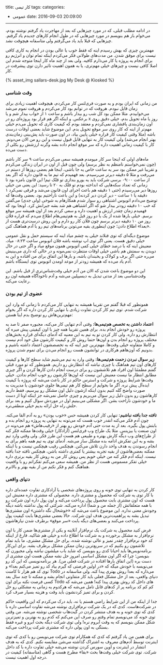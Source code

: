 title: کار تیمی
tags:
categories:
  - عمومی
date: 2016-09-03 20:09:00
---
در ادامه مطلب قبلی، که در مورد چیزهایی که بعد از مهاجرت یاد گرفتم نوشته بودم، می‌خوام باز هم بنویسم در مورد چیزهایی که در طول انجام کارهای جدیدم یاد گرفتم. چیزهایی که قبلا باید یاد می‌گرفتم ولی متاسفانه هیچوقت نشد.

مهمترین چیزی که بهش رسیدم اینه که فقط خوب یا عالی بودن در انجام یه کاری کافی نیست برای موفق شدن. من مدت‌های طولانی فکر می‌کردم اینکه تمام توان و انرژیم رو برای انجام یه پروژه یا کار می‌ذارم کافیه. ولی بعد از چند ماه کار اینجا متوجه شدم این اصلا کافی نیست و چیزهای خیلی مهم‌تری، یا به همون اهمیت تاثیر دارن توی پیشرفت در کار.
<!-- more -->

{% asset_img sallars-desk.jpg My Desk @ Kiosked %}

### وقت شناسی
من زمانی که ایران بودم و به صورت فری‌لنس کار می‌کردم، هیچوقت اهمیت زیادی برای زمان قایل نبودم. هروقت که در توانم بود کار می‌کردم و هروقت تموم می‌شد می‌خوابیدم. مثلا ممکن بود کل شب رو بیدار باشم و ساعت ۱ از خواب بیدار شم و یا برعکس. و اینکه اگر هم قرار بود پروژه‌ای رو در x روز یا ماه تحویل بدم، خیلی دقیق روی اون زمان‌بندی پافشاری نمی‌کردم و معتقد بودم که کیفیت کاری که تحویل می‌دم خیلی مهم‌تر از اینه که کار روی سر موقع تحویل بدم. این موضوع شاید بعضی اوقات درست باشه (مثلا وقتی کیفیت کار قراره خیلی پایین بیاد، در اون صورت باید پش‌بینی زمان‌بندی بهتر انجام می‌شد) ولی کیفیت کار به تنهایی قابل قبول نیست و این رو من الان می‌دونم. کار با کیفیت زمانی اهمیت داره که سر موقع انجام داده بشه وگرنه ارزشش رو بکلی از دست می‌ده.

ماه‌های اولی که اینجا سر کار میومدم همیشه سعی می‌کردم ساعت ۹ سر کار باشم (چون نمی‌خواستم نامنظم به نظر برسم) ولی چون قبل از اون در ایران زندگی می‌کردم و تقریبا غیر ممکن بود سر یه ساعت خاص یه جا باشی، اینجا هم بعضی روزها از دستم در می‌رفت و مثلا ۵ دقیقه دیرتر می‌رسیدم. بعد فهمیدم که تیم ما یه قانون داره که اگر بعد از ساعت ۰۹:۰۰ برسی شرکت باید یه یورو بندازی تو قلک تیم! این قانون بامزه بود تا زمانی که تعداد سکه‌هایی که انداخته بودم تو قلک به ۲۰ تا رسید: این یعنی من خیلی روزها دیر می‌رسیدم (حتی ۱ دقیقه هم باعث اجرای اون قانون می‌شد و فرقی نمی‌کرد ۱ دقیقه یا ۱ ساعت - دیر کردن دیر کردنه) و این باعث ناراحتیم بود. بعضی وقت‌ها که توضیح می‌دادم اتوبوس اشتباهی رو سوار شدم همکارهام به شوخی (ولی جدی) می‌گفتن که خب ۱۰ دقیقه زودتر بیدار شو که اگر اشتباهی هم شد بشه جبرانش کرد. اونجا بود که فهمیدم زمان چقدر ارزش و اهمیت داره و سعی کردم بعد از اون همیشه سر موقع برسم. خیلی بارها شده از یک یا دو روز قبل به هم‌تیمی‌هام اطلاع می‌دم که قراره فلان روز من ۱۰ دقیقه دیرتر برسم چون فلان کار رو دارم و این روش درست‌تری هست از «بعدا» اطلاع دادن؛ چون اینطوری بقیه می‌تونن برنامه‌های تیم رو با آدم هماهنگ کنن.

موضوع دیگه‌ای که توی فنلاند خیلی به چشم میاد اینه که سیستم حمل و نقل عمومی خیلی دقیق هست. یعنی اگر توی اپ نوشته باشه فلان اتوبوس ساعت ۰۸:۲۳ میاد، معنیش اینه که با درصد خطای خیلی کمی اتوبوس همون موقع میاد و اگر حتی در حال دویدن به سمتش هم باشی خیلی اوقات منتظرت نمی‌مونه و در حالی که داری می‌بینیش می‌ره حتی اگر برف و کولاک و یخبندان باشه، و بارها این اتفاق برای من افتاده و این به آدم یاد می‌ده که همیشه زودتر از موعد اومدن اتوبوس توی ایستگاه باشم.

این دو موضوع باعث شدن که الان من آدم خیلی وقت‌شناس‌تری از قبل باشم. این وقت‌شناسی بعد از مدتی تبدیل به دیسیپلین می‌شه و آدم ناخودآگاه همیشه اون رو رعایت می‌کنه.

### عضوی از تیم بودن
همونطور که قبلا گفتم من تقریبا همیشه به تنهایی کار می‌کردم تا زمانی که وارد این شرکت شدم. توی تیم کار کردن تفاوت زیادی با تنهایی کار کردن داره که اگر بخوام مهم‌ترین‌هاش رو توضیح بدم اینا هستن:

**اعتماد داشتن به تخصص هم‌تیمی‌ها:** وقتی آدم تنهایی کار می‌کنه، مجبوره صفر تا صد یه پروژه رو خودش انجام بده. برای همین تقریبا همه چیز با اون کیفیتی پیش میره که انتظارش رو داره. ولی کار کردن تو یه تیم به این معنیه که آدمای دیگه‌ای قراره بخش‌های مختلف پروژه رو انجام بدن و اون‌ها حتما روش کار و کیفیت کارشون مثل خود آدم نیست و کاملا متفاوته خیلی وقت‌ها. مهم‌ترین چیز اینه که به تخصصشون اعتماد داشته باشیم و بدونیم که اون‌هاهم هرکاری در توانشون هست رو انجام می‌دن برای تموم شدن پروژه.

**زیر سوال نبردن زحمت هم‌تیمی‌ها:** وقتی وارد یه تیم می‌شیم شاید سطح کارها و کیفیت کارهای اون تیم هماهنگ با چیزی نباشه که انتظارش رو داریم. همونطور که تو مورد قبلی گفتم مطمئنا اون افراد هم تلاششون رو برای درست انجام دادن کارها کردن و اگر چیزی مطابق انتظار ما نیست معنیش این نیست که اون‌ها کارشون رو خوب انجام ندادن. خیلی وقت‌ها شرایط پروژه و شرکت و استرس حاکم در کار باعث می‌شه که پروژه با کیفیت ایده‌آل پیش نره. اگر ما بخوایم از سطح کار هم تیمی‌ها جلوی خودشون یا مدیریت به صورت واضح گله کنیم بدون اینکه ازشون دلیل اون مشکل رو بپرسیم، فقط داریم کارهاشون رو بدون دلیل زیر سوال می‌بریم و چیزی حاصل نمی‌شه جز اینکه اونا از دست ما و خودشون ناراحت بشن. اگر مشکلی می‌بینیم اول در موردش سوال کنیم و بعد برای حلش راه حل ارائه بدیم خیلی منطقی‌تره.

**تافته جدا بافته نباشیم:** تنهایی کار کردن همیشه حس «خوب بودن» رو به آدم القا می‌کنه. چون آدم فکر می‌کنه انقدر خوب هست که می‌تونه به تنهایی یه پروژه رو انجام بده و بابتش پول بگیره. بعد از یه مدت حتی آدم خودش رو بهتر از «رقیب‌هاش» هم می‌دونه در اون صنعت یا بیزینس. مثلا یک طراح وب فری‌لنس (آزادکار) خیلی وقت‌ها ممکنه فکر کنه از طراح‌های وب دیگه کارش بهتره و طبیعی هم هست این طرز فکر. ولی وقتی وارد تیم بشه و به این تفکرش ادامه بده مشکل ساز می‌شه. آدمای توی یه تیم همه باهم برای به انجام رسوندن یه هدف واحد دارن تلاش می‌کنن. هیچکس رقیب هیچکس نیست و با اینکه ممکنه بعضی‌هاشون از بقیه تجربه بیشتر یا کمتری داشته باشن، هیچکس تافته جدا بافته نیست. اینکه آدم فکر کنه من خیلی خوبم پس روش کار من به روش کار بقیه برتری داره خیلی تفکر مسمومی هست از نظر من. همیشه سعی می‌کنم تفکراتم رو با واقعیت هماهنگ کنم و فکر نکنم من از بقیه بهتر و بالاترم.

### دنیای واقعی
کار کردن به تنهایی توی خونه و روی پروژه‌های شخصی یا آزادکاری تفاوت عمده‌ای داره با کار توی یه شرکت که محصول و مشتری داره. محصولی که مشتری داره معنیش این هست که اون مشتری بابت محصول پول پرداخت می‌کنه و اون پول داره اون شرکت رو با همه متعلقاتش (از جمله من و شما) اداره می‌کنه. شرکتی که پول نداشته باشه دیگه وجودش معنی نداره. این موضوع باعث می‌شه که «خوشحال نگه داشتن» اون مشتری‌ها تبدیل بشه به پراهمیت‌ترین هدف اون شرکت. حالا بعضی مشتری‌ها بابت کیفیت پول پرداخت می‌کنند و بعضی‌های دیگه بابت «سر موقع» برطرف شدن نیازهاشون.

فرض کنید محصول یه شرکت یک نرم‌افزار آنلاینه و یکی از مشتری‌ها ضمن کار با اون نرم‌افزار به مشکل برخورده و به شرکت ما اطلاع داده و خیلی هم شاکیه. فارغ از اینکه کد خود نرم‌افزار چقدر تمیز و عالی نوشته شده، برای حل مشکل مشتری، ما باید تمام تلاشمون رو بکنیم که در سریع‌ترین زمان ممکن مشکل برطرف بشه. برای این‌کار برنامه‌نویس‌ها باید احیانا کدی رو بنویسن که شاید باب میلشون نباشه ولی مجبورن که بنویسن؛ چرا که اگر اون مشکل اساسی امروز حل نشه ممکن هست اون مشتری از دست بره (این اتفاق بارها افتاده در شرکت فعلی من). هر برنامه‌نویسی که این کد رو می‌نویسه با خودش میگه که «در اولین فرصتی که گیرم بیاد کد رو تمیز می‌کنم بعدا» و توی کد هم هزار تا کامنت Todo می‌ذاره که بعدا روش بهتری پیدا کنه. ولی متاسفانه در دنیای واقعی، بعد از حل مشکل فعلی باید کار متفاوتی انجام بشه و ممکنه تا چند سال بعد کسی فرصت نکنه برای اون Todo های داخل کد روش بهتری پیدا کنه! همین می‌شه که کم کم کد برنامه پر از کدهای قابل تامل می‌شه که هرکدوم یه زمانی یه مشکلی رو حل کردن و برای تمیز کردنشون باید وقت و هزینه بسیار صرف کرد.

جدا از اینکه من از این شرایط راضی هستم یا نه، باید درک می‌کردم که این واقعیت حاکم در شرکت‌هاست. کدی که در یک شرکت نرم‌افزاری نوشته می‌شه تفاوت اساسی داره با کدی که توی خونه و به هدف منتشر کردن در گیت‌هاب شخصی نوشته می‌شه. من وقتی توی خونه کد می‌نویسم تمام وقتم رو صرف این می‌کنم که کدم رو به بهترین و تمیزترین شکل ممکن بنویسم که یه وقت آبروم نره! ولی توی شرکت دیگه بحث آبرو و غیره فقط بستگی به اون پولی داره که مشتری شرکت پرداخت می‌کنه.

برای همین من یاد گرفتم که کدی که همکارام توی شرکت می‌نویسن رو با کدی که توی اینترنت توسط آدم‌های معروف به اشتراک گذاشته می‌شن مقایسه نکنم. کدی که به هدف انتشار در اینترنت و اوپن سورس کردن نوشته می‌شه خیلی تفاوت داره با کد داخل شرکت. توی شرکت خیلی وقت‌ها بحث «بقا» مطرح هست و گاهی (متاسفانه) کیفیت در درجه اول اهمیت نیست.
